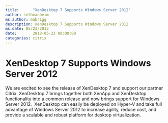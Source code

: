 ```yaml
---
title:      "XenDesktop 7 Supports Windows Server 2012"
author: sethmanheim
ms.author: mabrigg
description: XenDesktop 7 Supports Windows Server 2012
ms.date: 05/23/2013
date:       2013-05-23 09:00:00
categories: citrix
---
```

# XenDesktop 7 Supports Windows Server 2012

We are excited to see the release of XenDesktop 7 and support our partner Citrix. XenDesktop 7 brings together both XenApp and XenDesktop functionality into a common release and now brings support for Windows Server 2012.  XenDesktop can easily be deployed on Hyper-V and take full advantage of Windows Server 2012 to increase agility, reduce cost, and provide a scalable and robust platform for desktop virtualization.
